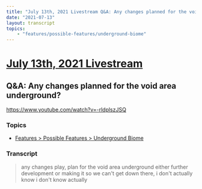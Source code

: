 ```yaml
---
title: "July 13th, 2021 Livestream Q&A: Any changes planned for the void area underground?"
date: "2021-07-13"
layout: transcript
topics:
    - "features/possible-features/underground-biome"
---
```

# [July 13th, 2021 Livestream](../2021-07-13.md)
## Q&A: Any changes planned for the void area underground?
https://www.youtube.com/watch?v=-rldplszJSQ

### Topics
* [Features > Possible Features > Underground Biome](../topics/features/possible-features/underground-biome.md)

### Transcript

> any changes play, plan for the void area underground either further development or making it so we can't get down there, i don't actually know i don't know actually
